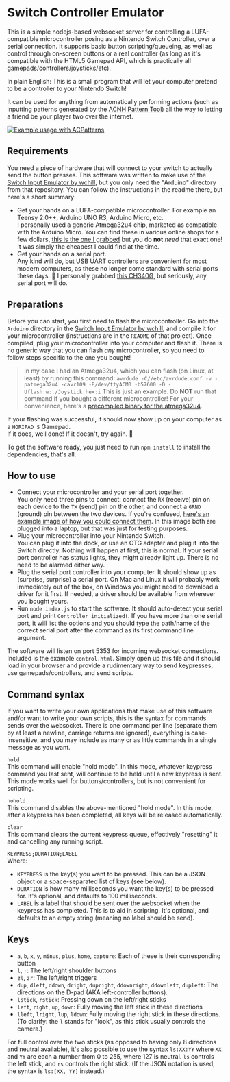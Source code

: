 Switch Controller Emulator
==========================

This is a simple nodejs-based websocket server for controlling a LUFA-compatible microcontroller posing as a Nintendo Switch Controller, over a serial connection.
It supports basic button scripting/queueing, as well as control through on-screen buttons or a real controller (as long as it's compatible with the HTML5 Gamepad API, which is practically all gamepads/controllers/joysticks/etc).

In plain English: This is a small program that will let your computer pretend to be a controller to your Nintendo Switch!

It can be used for anything from automatically performing actions (such as inputting patterns generated by the [ACNH Pattern Tool](https://acpatterns.com)) all the way to letting a friend be your player two over the internet.

[![Example usage with ACPatterns](https://img.youtube.com/vi/Tn_ROY2n6zw/0.jpg)](https://www.youtube.com/watch?v=Tn_ROY2n6zw "Example usage with ACPatterns")

Requirements
------------

You need a piece of hardware that will connect to your switch to actually send the button presses.
This software was written to make use of the [Switch Input Emulator by wchill](https://github.com/wchill/SwitchInputEmulator), but you only need the "Arduino" directory from that repository. You can follow the instructions in the readme there, but here's a short summary:

- Get your hands on a LUFA-compatible microcontroller. For example an Teensy 2.0++, Arduino UNO R3, Arduino Micro, etc.  
  I personally used a generic Atmega32u4 chip, marketed as compatible with the Arduino Micro. You can find these in various online shops for a few dollars, [this is the one I grabbed](https://www.aliexpress.com/item/32819992328.html) but you do __not__ _need_ that exact one! It was simply the cheapest I could find at the time.
- Get your hands on a serial port.  
  Any kind will do, but USB UART controllers are convenient for most modern computers, as these no longer come standard with serial ports these days. 🙁
  I personally grabbed [this CH340G](https://www.aliexpress.com/item/4000120687489.html), but seriously, any serial port will do.

Preparations
------------

Before you can start, you first need to flash the microcontroller. Go into the `Arduino` directory in the [Switch Input Emulator by wchill](https://github.com/wchill/SwitchInputEmulator), and compile it for your microcontroller (instructions are in the `README` of that project).
Once compiled, plug your microcontroller into your computer and flash it.
There is no generic way that you can flash _any_ microcontroller, so you need to follow steps specific to the one you bought!

> In my case I had an Atmega32u4, which you can flash (on Linux, at least) by running this command:
> `avrdude -C//etc/avrdude.conf -v -patmega32u4 -cavr109 -P/dev/ttyACM0 -b57600 -D -Uflash:w:./Joystick.hex:i`
> This is just an example. Do __NOT__ run that command if you bought a different microcontroller!
> For your convenience, here's a [precompiled binary for the atmega32u4](Joystick.hex).

If your flashing was successful, it should now show up on your computer as a `HORIPAD S` Gamepad.  
If it does, well done! If it doesn't, try again. 🙂

To get the software ready, you just need to run `npm install` to install the dependencies, that's all.

How to use
----------

- Connect your microcontroller and your serial port together.  
  You only need three pins to connect: connect the `RX` (receive) pin on each device to the `TX` (send) pin on the other, and connect a `GRND` (ground) pin between the two devices.
  If you're confused, [here's an example image of how you could connect them](https://cdn.discordapp.com/attachments/422272378018463745/840640336518840340/IMG_20210508_184108.jpg). In this image both are plugged into a laptop, but that was just for testing purposes.
- Plug your microcontroller into your Nintendo Switch.  
  You can plug it into the dock, or use an OTG adapter and plug it into the Switch directly. Nothing will happen at first, this is normal. If your serial port controller has status lights, they might already light up. There is no need to be alarmed either way.
- Plug the serial port controller into your computer.
  It should show up as (surprise, surprise) a serial port. On Mac and Linux it will probably work immediately out of the box, on Windows you might need to download a driver for it first. If needed, a driver should be available from wherever you bought yours.
- Run `node index.js` to start the software. It should auto-detect your serial port and print `Controller initialized!`. If you have more than one serial port, it will list the options and you should type the path/name of the correct serial port after the command as its first command line argument.

The software will listen on port 5353 for incoming websocket connections. Included is the example `control.html`. Simply open up this file and it should load in your browser and provide a rudimentary way to send keypresses, use gamepads/controllers, and send scripts.

Command syntax
--------------

If you want to write your own applications that make use of this software and/or want to write your own scripts, this is the syntax for commands sends over the websocket.
There is one command per line (separate them by at least a newline, carriage returns are ignored), everything is case-insensitive, and you may include as many or as little commands in a single message as you want.


`hold`  
This command will enable "hold mode". In this mode, whatever keypress command you last sent, will continue to be held until a new keypress is sent. This mode works well for buttons/controllers, but is not convenient for scripting.

`nohold`  
This command disables the above-mentioned "hold mode". In this mode, after a keypress has been completed, all keys will be released automatically.

`clear`  
This command clears the current keypress queue, effectively "resetting" it and cancelling any running script.

`KEYPRESS;DURATION;LABEL`  
Where:
- `KEYPRESS` is the key(s) you want to be pressed. This can be a JSON object or a space-separated list of keys (see below).
- `DURATION` is how many milliseconds you want the key(s) to be pressed for. It's optional, and defaults to 100 milliseconds.
- `LABEL` is a label that should be sent over the websocket when the keypress has completed. This is to aid in scripting. It's optional, and defaults to an empty string (meaning no label should be send).

Keys
----

- `a`, `b`, `x`, `y`, `minus`, `plus`, `home`, `capture`: Each of these is their corresponding button
- `l`, `r`: The left/right shoulder buttons
- `zl`, `zr`: The left/right triggers
- `dup`, `dleft`, `ddown`, `dright`, `dupright`, `ddownright`, `ddownleft`, `dupleft`: The directions on the D-pad (AKA left-controller buttons).
- `lstick`, `rstick`: Pressing down on the left/right sticks
- `left`, `right`, `up`, `down`: Fully moving the left stick in these directions
- `lleft`, `lright`, `lup`, `ldown`: Fully moving the right stick in these directions. (To clarify: the `l` stands for "look", as this stick usually controls the camera.)

For full control over the two sticks (as opposed to having only 8 directions and neutral available), it's also possible to use the syntax `ls:XX:YY` where `XX` and `YY` are each a number from 0 to 255, where 127 is neutral. `ls` controls the left stick, and `rs` controls the right stick. (If the JSON notation is used, the syntax is `ls:[XX, YY]` instead.)


